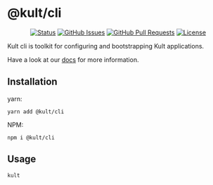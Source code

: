 # @kult/cli

<div align="center">

[![Status](https://img.shields.io/badge/status-active-success.svg)]()
[![GitHub Issues](https://img.shields.io/github/issues/michael616kriel/kult-cli.svg)](https://github.com/michael616kriel/kult-cli/issues)
[![GitHub Pull Requests](https://img.shields.io/github/issues-pr/michael616kriel/kult-cli.svg)](https://github.com/michael616kriel/kult-cli/pulls)
[![License](https://img.shields.io/badge/license-MIT-blue.svg)](/LICENSE)

</div>


Kult cli is toolkit for configuring and bootstrapping Kult applications.

Have a look at our [docs](https://michael616kriel.github.io/kult-docs/) for more information.

## Installation

yarn:
```
yarn add @kult/cli
```

NPM:
```
npm i @kult/cli
```

## Usage

```bash
kult
```
